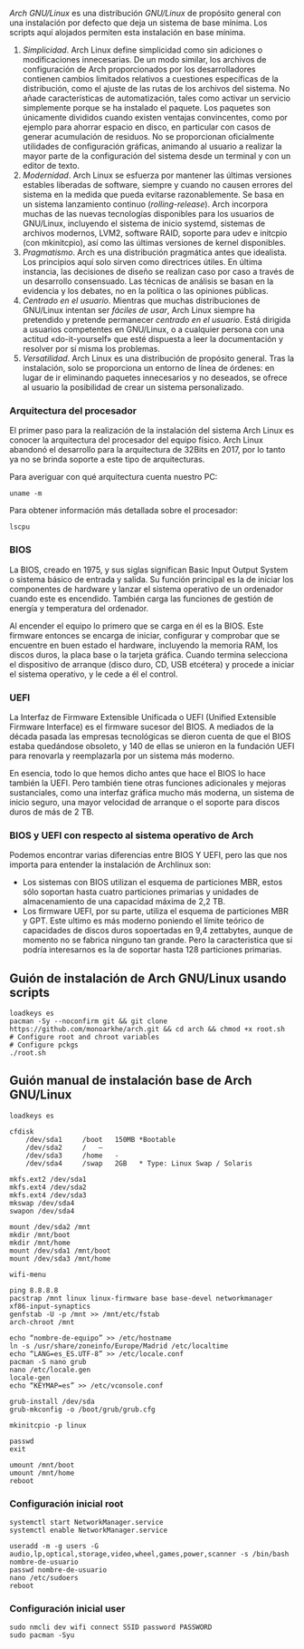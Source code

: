 *Arch GNU/Linux* es una distribución *GNU/Linux* de propósito general con una instalación por defecto que deja un sistema de base mínima. Los scripts aquí alojados permiten esta instalación en base mínima.

1.  *Simplicidad*. Arch Linux define simplicidad como sin adiciones o modificaciones innecesarias. De un modo similar, los archivos de configuración de Arch proporcionados por los desarrolladores contienen cambios limitados relativos a cuestiones específicas de la distribución, como el ajuste de las rutas de los archivos del sistema. No añade características de automatización, tales como activar un servicio simplemente porque se ha instalado el paquete. Los paquetes son únicamente divididos cuando existen ventajas convincentes, como por ejemplo para ahorrar espacio en disco, en particular con casos de generar acumulación de residuos. No se proporcionan oficialmente utilidades de configuración gráficas, animando al usuario a realizar la mayor parte de la configuración del sistema desde un terminal y con un editor de texto.
2.  *Modernidad*. Arch Linux se esfuerza por mantener las últimas versiones estables liberadas de software, siempre y cuando no causen errores del sistema en la medida que pueda evitarse razonablemente. Se basa en un sistema lanzamiento continuo (*rolling-release*). Arch incorpora muchas de las nuevas tecnologías disponibles para los usuarios de GNU/Linux, incluyendo el sistema de inicio systemd, sistemas de archivos modernos, LVM2, software RAID, soporte para udev e initcpio (con mkinitcpio), así como las últimas versiones de kernel disponibles.
3.  *Pragmatismo*. Arch es una distribución pragmática antes que idealista. Los principios aquí solo sirven como directrices útiles. En última instancia, las decisiones de diseño se realizan caso por caso a través de un desarrollo consensuado. Las técnicas de análisis se basan en la evidencia y los debates, no en la política o las opiniones públicas.
4.  *Centrado en el usuario*. Mientras que muchas distribuciones de GNU/Linux intentan ser *fáciles de usar*, Arch Linux siempre ha pretendido y pretende permanecer *centrado en el usuario*. Está dirigida a usuarios competentes en GNU/Linux, o a cualquier persona con una actitud «do-it-yourself» que esté dispuesta a leer la documentación y resolver por sí misma los problemas.
5.  *Versatilidad*. Arch Linux es una distribución de propósito general. Tras la instalación, solo se proporciona un entorno de línea de órdenes: en lugar de ir eliminando paquetes innecesarios y no deseados, se ofrece al usuario la posibilidad de crear un sistema personalizado.

### Arquitectura del procesador
El primer paso para la realización de la instalación del sistema Arch Linux es conocer la arquitectura del procesador del equipo físico. Arch Linux abandonó el desarrollo para la arquitectura de 32Bits en 2017, por lo tanto ya no se brinda soporte a este tipo de arquitecturas.

Para averiguar con qué arquitectura cuenta nuestro PC:

	uname -m

Para obtener información más detallada sobre el procesador:

	lscpu

### BIOS
La BIOS, creado en 1975, y sus siglas significan Basic Input Output System o sistema básico de entrada y salida. Su función principal es la de iniciar los componentes de hardware y lanzar el sistema operativo de un ordenador cuando este es encendido. También carga las funciones de gestión de energía y temperatura del ordenador.

Al encender el equipo lo primero que se carga en él es la BIOS. Este firmware entonces se encarga de iniciar, configurar y comprobar que se encuentre en buen estado el hardware, incluyendo la memoria RAM, los discos duros, la placa base o la tarjeta gráfica. Cuando termina selecciona el dispositivo de arranque (disco duro, CD, USB etcétera) y procede a iniciar el sistema operativo, y le cede a él el control.

### UEFI
La Interfaz de Firmware Extensible Unificada o UEFI (Unified Extensible Firmware Interface) es el firmware sucesor del BIOS. A mediados de la década pasada las empresas tecnológicas se dieron cuenta de que el BIOS estaba quedándose obsoleto, y 140 de ellas se unieron en la fundación UEFI para renovarla y reemplazarla por un sistema más moderno.

En esencia, todo lo que hemos dicho antes que hace el BIOS lo hace también la UEFI. Pero también tiene otras funciones adicionales y mejoras sustanciales, como una interfaz gráfica mucho más moderna, un sistema de inicio seguro, una mayor velocidad de arranque o el soporte para discos duros de más de 2 TB.

### BIOS y UEFI con respecto al sistema operativo de Arch
Podemos encontrar varias diferencias entre BIOS Y UEFI, pero las que nos importa para entender la instalación de Archlinux son:

* Los sistemas con BIOS utilizan el esquema de particiones MBR, estos sólo soportan hasta cuatro particiones primarias y unidades de almacenamiento de una capacidad máxima de 2,2 TB.
* Los firmware UEFI, por su parte, utiliza el esquema de particiones MBR y GPT. Este ultimo es más moderno poniendo el límite teórico de capacidades de discos duros sopoertadas en 9,4 zettabytes, aunque de momento no se fabrica ninguno tan grande. Pero la caracteristica que si podría interesarnos es la de soportar hasta 128 particiones primarias.

## Guión de instalación de Arch GNU/Linux usando scripts

	loadkeys es
 	pacman -Sy --noconfirm git && git clone https://github.com/monoarkhe/arch.git && cd arch && chmod +x root.sh
	# Configure root and chroot variables
	# Configure pckgs
	./root.sh

## Guión manual de instalación base de Arch GNU/Linux

	loadkeys es
	
	cfdisk
		/dev/sda1	  /boot	  150MB	*Bootable
		/dev/sda2	  /	  –
		/dev/sda3	  /home	  - 
		/dev/sda4	  /swap	  2GB	* Type: Linux Swap / Solaris

	mkfs.ext2 /dev/sda1
	mkfs.ext4 /dev/sda2
	mkfs.ext4 /dev/sda3
	mkswap /dev/sda4
	swapon /dev/sda4

	mount /dev/sda2 /mnt
	mkdir /mnt/boot
	mkdir /mnt/home
	mount /dev/sda1 /mnt/boot
	mount /dev/sda3 /mnt/home

	wifi-menu
	
	ping 8.8.8.8
	pacstrap /mnt linux linux-firmware base base-devel networkmanager xf86-input-synaptics
	genfstab -U -p /mnt >> /mnt/etc/fstab
	arch-chroot /mnt

	echo “nombre-de-equipo” >> /etc/hostname
	ln -s /usr/share/zoneinfo/Europe/Madrid /etc/localtime
	echo “LANG=es_ES.UTF-8” >> /etc/locale.conf
	pacman -S nano grub
	nano /etc/locale.gen
	locale-gen
	echo “KEYMAP=es” >> /etc/vconsole.conf

	grub-install /dev/sda
	grub-mkconfig -o /boot/grub/grub.cfg

	mkinitcpio -p linux

	passwd
	exit

	umount /mnt/boot
	umount /mnt/home
	reboot

### Configuración inicial root

	systemctl start NetworkManager.service
	systemctl enable NetworkManager.service
	
	useradd -m -g users -G audio,lp,optical,storage,video,wheel,games,power,scanner -s /bin/bash nombre-de-usuario
	passwd nombre-de-usuario
	nano /etc/sudoers
	reboot

### Configuración inicial user

	sudo nmcli dev wifi connect SSID password PASSWORD
	sudo pacman -Syu

